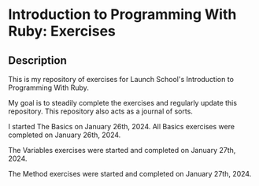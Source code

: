 <!-- # README # -->
# Introduction to Programming With Ruby: Exercises

## Description

This is my repository of exercises for Launch School's Introduction to Programming 
With Ruby. 

My goal is to steadily complete the exercises and regularly update this repository.
This repository also acts as a journal of sorts.

I started The Basics on January 26th, 2024.
All Basics exercises were completed on January 26th, 2024.

The Variables exercises were started and completed on January 27th, 2024.

The Method exercises were started and completed on January 27th, 2024.
